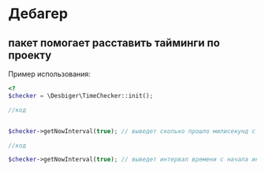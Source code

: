 # Дебагер
## пакет помогает расставить тайминги по проекту
Пример использования:

```php
<?
$checker = \Desbiger\TimeChecker::init();

//код


$checker->getNowInterval(true); // выведет сколько прошло милисекунд с момента инициализации класса

//код

$checker->getNowInterval(true); // выведет интервал времени с начала инициализации а так же до предидущего считывания интервала
```